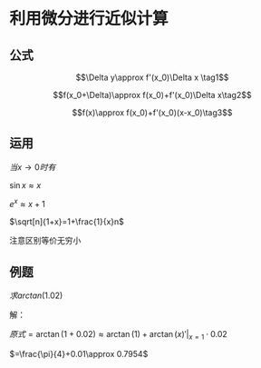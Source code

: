 # 利用微分进行近似计算

## 公式

$$\Delta y\approx f'(x_0)\Delta x \tag1$$

$$f(x_0+\Delta)\approx f(x_0)+f'(x_0)\Delta x\tag2$$

$$f(x)\approx f(x_0)+f'(x_0)(x-x_0)\tag3$$

## 运用

$当x\to 0时有$

$\sin x \approx x$

$e^x \approx x+1$

$\sqrt[n]{1+x}=1+\frac{1}{x}n$

注意区别等价无穷小

## 例题

$求arctan(1.02)$

解：

$原式=\arctan(1+0.02)\approx \arctan(1)+\arctan(x)'|_{x=1}\cdot 0.02$

$=\frac{\pi}{4}+0.01\approx 0.7954$
